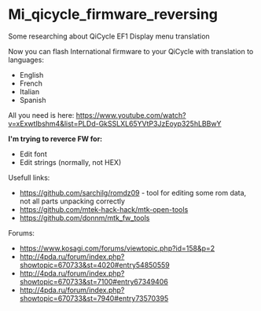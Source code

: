 # Mi_qicycle_firmware_reversing
Some researching about QiCycle EF1 Display menu translation

Now you can flash International firmware to your QiCycle with translation to languages:
- English
- French
- Italian
- Spanish

All you need is here: 
https://www.youtube.com/watch?v=xExwtIbshm4&list=PLDd-GkSSLXL65YVtP3JzEoyp325hLBBwY


<b>I'm trying to reverce FW for:</b>
- Edit font
- Edit strings (normally, not HEX)



Usefull links:

- https://github.com/sarchilg/romdz09 - tool for editing some rom data, not all parts unpacking correctly
- https://github.com/mtek-hack-hack/mtk-open-tools
- https://github.com/donnm/mtk_fw_tools

Forums: 
- https://www.kosagi.com/forums/viewtopic.php?id=158&p=2
- http://4pda.ru/forum/index.php?showtopic=670733&st=4020#entry54850559
- http://4pda.ru/forum/index.php?showtopic=670733&st=7100#entry67349406
- http://4pda.ru/forum/index.php?showtopic=670733&st=7940#entry73570395
